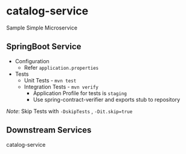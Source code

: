 # catalog-service
Sample Simple Microservice

## SpringBoot Service
- Configuration
    - Refer `application.properties`
- Tests
	- Unit Tests - `mvn test`
	- Integration Tests - `mvn verify`
		- Application Profile for tests is `staging`
		- Use spring-contract-verifier and exports stub to repository

_Note_: Skip Tests with `-DskipTests` , `-Dit.skip=true`

## Downstream Services
catalog-service
